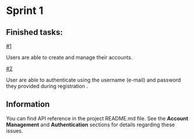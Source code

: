 # Sprint 1
## Finished tasks:
[#1](https://github.com/mzwierzchlewski/retrospective-helper/issues/1)

Users are able to create and manage their accounts.

[#2](https://github.com/mzwierzchlewski/retrospective-helper/issues/2)

User are able to authenticate using the username (e-mail) and password they provided during registration .

## Information
You can find API reference in the project README.md file. See the **Account Management** and **Authentication** sections for details regarding these issues.
